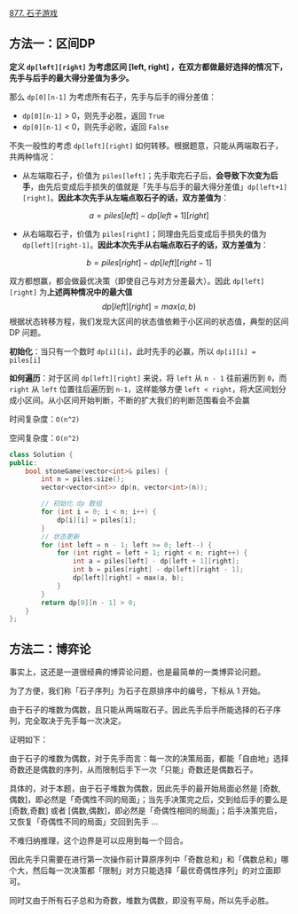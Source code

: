 [877. 石子游戏](https://leetcode-cn.com/problems/stone-game/)

## 方法一：区间DP

**定义 `dp[left][right]` 为考虑区间 [left, right] ，在双方都做最好选择的情况下，先手与后手的最大得分差值为多少。**

那么 `dp[0][n-1]` 为考虑所有石子，先手与后手的得分差值：

- `dp[0][n-1]` > 0，则先手必胜，返回 `True`
- `dp[0][n-1]` < 0，则先手必败，返回 `False`

不失一般性的考虑 `dp[left][right]` 如何转移。根据题意，只能从两端取石子，共两种情况：

- 从左端取石子，价值为 `piles[left]`；先手取完石子后，**会导致下次变为后手**，由先后变成后手损失的值就是「先手与后手的最大得分差值」`dp[left+1][right]`。**因此本次先手从左端点取石子的话，双方差值为**：

$$
a = piles[left] - dp[left+1][right]
$$

- 从右端取石子，价值为 `piles[right]`；同理由先后变成后手损失的值为 `dp[left][right-1]`。**因此本次先手从右端点取石子的话，双方差值为**：

$$
b = piles[right] - dp[left][right-1]
$$

双方都想赢，都会做最优决策（即使自己与对方分差最大）。因此 `dp[left][right]` 为**上述两种情况中的最大值**
$$
dp[left][right] = max(a,b)
$$
根据状态转移方程，我们发现大区间的状态值依赖于小区间的状态值，典型的区间 DP 问题。

**初始化**：当只有一个数时 `dp[i][i]`，此时先手的必赢，所以 `dp[i][i] = piles[i]`

**如何遍历**：对于区间 `dp[left][right]` 来说，将 `left` 从 `n - 1` 往前遍历到 `0`，而 `right` 从 `left` 位置往后遍历到 `n-1`，这样能够方便 `left < right`，将大区间划分成小区间。从小区间开始判断，不断的扩大我们的判断范围看会不会赢

时间复杂度：`O(n^2)`

空间复杂度：`O(n^2)`

```c++
class Solution {
public:
    bool stoneGame(vector<int>& piles) {
        int n = piles.size();
        vector<vector<int>> dp(n, vector<int>(n));

        // 初始化 dp 数组
        for (int i = 0; i < n; i++) {
            dp[i][i] = piles[i];
        }
        // 状态更新
        for (int left = n - 1; left >= 0; left--) {
            for (int right = left + 1; right < n; right++) {
                int a = piles[left] - dp[left + 1][right];
                int b = piles[right] - dp[left][right - 1];
                dp[left][right] = max(a, b);
            }
        }
        return dp[0][n - 1] > 0;
    }
};

```

## 方法二：博弈论

事实上，这还是一道很经典的博弈论问题，也是最简单的一类博弈论问题。

为了方便，我们称「石子序列」为石子在原排序中的编号，下标从 1 开始。

由于石子的堆数为偶数，且只能从两端取石子。因此先手后手所能选择的石子序列，完全取决于先手每一次决定。

证明如下：

由于石子的堆数为偶数，对于先手而言：每一次的决策局面，都能「自由地」选择奇数还是偶数的序列，从而限制后手下一次「只能」奇数还是偶数石子。

具体的，对于本题，由于石子堆数为偶数，因此先手的最开始局面必然是 [奇数, 偶数]，即必然是「奇偶性不同的局面」；当先手决策完之后，交到给后手的要么是 [奇数,奇数] 或者 [偶数,偶数]，即必然是「奇偶性相同的局面」；后手决策完后，又恢复「奇偶性不同的局面」交回到先手 ...

不难归纳推理，这个边界是可以应用到每一个回合。

因此先手只需要在进行第一次操作前计算原序列中「奇数总和」和「偶数总和」哪个大，然后每一次决策都「限制」对方只能选择「最优奇偶性序列」的对立面即可。

同时又由于所有石子总和为奇数，堆数为偶数，即没有平局，所以先手必胜。

